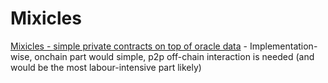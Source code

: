 # Mixicles

[Mixicles - simple private contracts on top of oracle data](https://research.chain.link/mixicles.pdf) - Implementation-wise, onchain part would simple, p2p off-chain interaction is needed (and would be the most labour-intensive part likely)